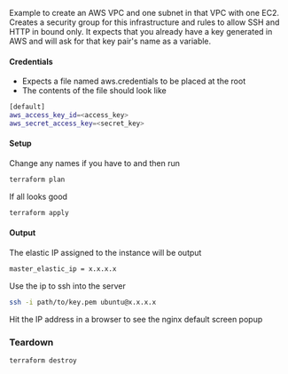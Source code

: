 Example to create an AWS VPC and one subnet in that VPC with one EC2. Creates a security group for this infrastructure and rules to allow SSH and HTTP in bound only. It expects that you already have a key generated in AWS and will ask for that key pair's name as a variable.

#### Credentials
- Expects a file named aws.credentials to be placed at the root
- The contents of the file should look like
```sh
[default]
aws_access_key_id=<access_key>
aws_secret_access_key=<secret_key>
```

#### Setup
Change any names if you have to and then run
```sh
terraform plan
```
If all looks good
```sh
terraform apply
```
#### Output
The elastic IP assigned to the instance will be output
```sh
master_elastic_ip = x.x.x.x
```
Use the ip to ssh into the server
```sh
ssh -i path/to/key.pem ubuntu@x.x.x.x
```
Hit the IP address in a browser to see the nginx default screen popup

### Teardown
```sh
terraform destroy
```
